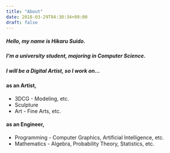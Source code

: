```yaml
---
title: "About"
date: 2018-03-29T04:30:34+09:00
draft: false
---
```


##### Hello, my name is **Hikaru Suido**.
##### I'm a university student, majoring in **Computer Science**.
##### I will be a **Digital Artist**, so I work on...
#### as an Artist,
* 3DCG - Modeling, etc.
* Sculpture
* Art - Fine Arts, etc.

#### as an Engineer,
* Programming - Computer Graphics, Artificial Intelligence, etc.
* Mathematics - Algebra, Probability Theory, Statistics, etc.
